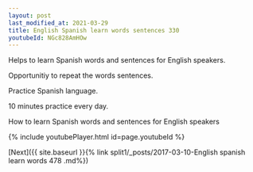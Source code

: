```yaml
---
layout: post
last_modified_at: 2021-03-29
title: English Spanish learn words sentences 330 
youtubeId: NGc828AmHOw
---
```

 
 
Helps to learn Spanish words and sentences for English speakers.

Opportunitiy to repeat the words sentences. 

Practice Spanish language. 
 
10 minutes practice every day. 
 
How to learn Spanish words and sentences for English speakers 
 
{% include youtubePlayer.html id=page.youtubeId %}
 
 
[Next]({{ site.baseurl }}{% link  split1/_posts/2017-03-10-English spanish learn words 478 .md%})
 
